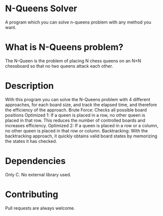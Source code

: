 # N-Queens Solver
A program which you can solve n-queens problem with any method you want.

# What is N-Queens problem?
The N-Queen is the problem of placing N chess queens on an N×N chessboard so that no two queens attack each other.

# Description
With this program you can solve the N-Queens problem with 4 different approaches, for each board size, and track the elapsed time, and therefore the efficiency of the approach.
Brute Force: Checks all possible board positions
Optimized 1: If a queen is placed in a row, no other queen is placed in that row. This reduces the number of controlled boards and increases efficiency.
Optimized 2: If a queen is placed in a row or a column, no other queen is placed in that row or column.
Backtracking: With the backtracking approach, it quickly obtains valid board states by memorizing the states it has checked.

# Dependencies
Only C. No external library used.

# Contributing
Pull requests are always welcome.
